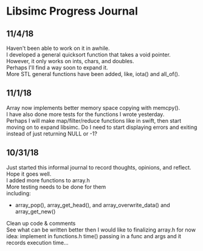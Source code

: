 # Libsimc Progress Journal
## 11/4/18
Haven't been able to work on it in awhile.  
I developed a general quicksort function that takes a void pointer.  
However, it only works on ints, chars, and doubles.  
Perhaps I'll find a way soon to expand it.  
More STL general functions have been added, like, iota() and all_of().

## 11/1/18
Array now implements better memory space copying with memcpy().  
I have also done more tests for the functions I wrote yesterday.  
Perhaps I will make map/filter/reduce functions like in swift, then start moving on to expand libsimc. 
Do I need to start displaying errors and exiting instead of just returning NULL or -1? 

## 10/31/18
Just started this informal journal to record thoughts, opinions, and reflect. Hope it goes well.  
I added more functions to array.h  
More testing needs to be done for them  
including:  
* array_pop(), array_get_head(), and array_overwrite_data() and array_get_new()

Clean up code & comments   
See what can be written better then I would like to finalizing array.h for now  
idea: implement in functions.h time() passing in a func and args and it records execution time...